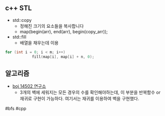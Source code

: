## c++ STL
- std::copy
	- 정해진 크기의 요소들을 복사합니다
	- map(begin(arr), end(arr), begin(copy_arr));
- std::fill
	- 배열을 채우는데 이용
```cpp
for (int i = 0; i < m; i++)
            fill(map[i], map[i] + n, 0);
```
## 알고리즘
- [boj 14502 연구소](https://www.acmicpc.net/problem/14502)
	- 3개의 벽에 세워지는 모든 경우의 수를 확인해야하는데, 이 부분을 반복함수 or 재귀로 구현이 가능하다. 여기서는 재귀를 이용하여 벽을 구현했다.

#bfs #cpp